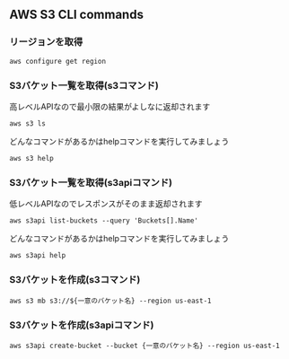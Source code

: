 ## AWS S3 CLI commands

### リージョンを取得

```shell
aws configure get region
```

### S3バケット一覧を取得(s3コマンド)

高レベルAPIなので最小限の結果がよしなに返却されます

```shell
aws s3 ls
```

どんなコマンドがあるかはhelpコマンドを実行してみましょう

```shell
aws s3 help
```

### S3バケット一覧を取得(s3apiコマンド)

低レベルAPIなのでレスポンスがそのまま返却されます

```shell
aws s3api list-buckets --query 'Buckets[].Name'
```

どんなコマンドがあるかはhelpコマンドを実行してみましょう

```shell
aws s3api help
```

### S3バケットを作成(s3コマンド)

```shell
aws s3 mb s3://${一意のバケット名} --region us-east-1
```

### S3バケットを作成(s3apiコマンド)

```shell
aws s3api create-bucket --bucket {一意のバケット名} --region us-east-1
```